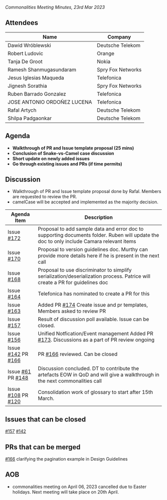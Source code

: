 *Commonalities Meeting Minutes, 23rd Mar 2023*

## Attendees

| Name | Company |
| ---- | ------- |
| Dawid Wróblewski |  Deutsche Telekom | 
| Robert Ludovic|  Orange | 
|Tanja De Groot | Nokia |
|Ramesh Shanmugasundaram | Spry Fox Networks |
|Jesus Iglesias Maqueda | Telefonica |
|Jignesh Sorathia |Spry Fox Networks|
|Ruben Barrado Gonzalez |Telefonica|
|JOSE ANTONIO ORDOÑEZ LUCENA | Telefonica |
| Rafal Artych | Deutsche Telekom |
| Shilpa Padgaonkar | Deutsche Telekom |

## Agenda

* **Walkthrough of PR and Issue template proposal (25 mins)**
* **Conclusion of Snake-vs-Camel case discussion**
* **Short update on newly added issues**
* **Go through existing issues and PRs (if time permits)**

## Discussion
* Walkthrough of PR and Issue template proposal done by Rafal. Members are requested to review the PR.
* camelCase will be accepted and implemented as the majority decision. 

| Agenda Item | Description |
| ----------- | ----------- |
| Issue [#172](https://github.com/camaraproject/WorkingGroups/issues/172) | Proposal to add sample data and error doc to supporting documents folder. Ruben will update the doc to only include Camara relevant items|
| Issue [#170](https://github.com/camaraproject/WorkingGroups/issues/170) | Proposal to version guidelines doc. Murthy can provide more details here if he is present in the next call |
| Issue [#168](https://github.com/camaraproject/WorkingGroups/issues/168) | Proposal to use discriminator to simplify serialization/deserialization process. Patrice will create a PR for guidelines doc |
| Issue [#164](https://github.com/camaraproject/WorkingGroups/issues/164) | Telefonica has nominated to create a PR for this |
| Issue [#163](https://github.com/camaraproject/WorkingGroups/issues/163) | Added PR [#174](https://github.com/camaraproject/WorkingGroups/pull/174) Create issue and pr templates, Members asked to review PR |
| Issue [#157](https://github.com/camaraproject/WorkingGroups/issues/157) | Result of discussion poll available. Issue can be closed. |
| Issue [#156](https://github.com/camaraproject/WorkingGroups/issues/156) | Unified Notfication/Event management Added PR [#173](https://github.com/camaraproject/WorkingGroups/pull/173). Discussions as a part of PR review ongoing |
| Issue [#142](https://github.com/camaraproject/WorkingGroups/issues/142) PR [#166](https://github.com/camaraproject/WorkingGroups/pull/166) | PR [#166](https://github.com/camaraproject/WorkingGroups/pull/166) reviewed. Can be closed |
| Issue [#61](https://github.com/camaraproject/WorkingGroups/issues/61) PR [#148](https://github.com/camaraproject/WorkingGroups/pull/148) | Discussion concluded. DT to contribute the artefacts EOW in QoD and will give a walkthrough in the next commonalities call |
| Issue [#108](https://github.com/camaraproject/WorkingGroups/issues/108) PR [#120](https://github.com/camaraproject/WorkingGroups/pull/120) | Consolidation work of glossary to start after 15th March.  |

## Issues that can be closed

[#157](https://github.com/camaraproject/WorkingGroups/issues/157) [#142](https://github.com/camaraproject/WorkingGroups/issues/142)

## PRs that can be merged

[#166](https://github.com/camaraproject/WorkingGroups/pull/166) clarifying the pagination example in Design Guidelines

## AOB

* commonalities meeting on April 06, 2023 cancelled due to Easter holidays. Next meeting will take place on 20th April.
